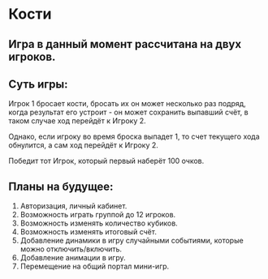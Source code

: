 # Кости
## Игра в данный момент рассчитана на двух игроков. 
## Суть игры:
Игрок 1 бросает кости, бросать их он может несколько раз подряд, когда результат его устроит - он может сохранить выпавший счёт, в таком случае ход перейдёт к Игроку 2.

Однако, если игроку во время броска выпадет 1, то счет текущего хода обнулится, а сам ход перейдёт к Игроку 2. 

Победит тот Игрок, который первый наберёт 100 очков.

## Планы на будущее:
1. Авторизация, личный кабинет.
2. Возможность играть группой до 12 игроков. 
3. Возможность изменять количество кубиков. 
4. Возможность изменять итоговый счёт. 
5. Добавление динамики в игру случайными событиями, которые можно отключить/включить.
6. Добавление анимации в игру. 
7. Перемещение на общий портал мини-игр. 

